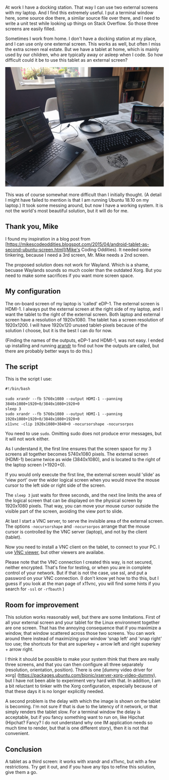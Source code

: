 <!--
.. title: How to use a tablet as a third screen for your Ubuntu system
.. slug: a-tablet-as-third-screen-for-ubuntu
.. date: 2018-09-03 21:02:00 UTC+02:00
.. tags: ubuntu, linux, tips
.. category:
.. link:
.. description: How to use a tablet as an external screen.
.. type: text
-->

At work I have a docking station. That way I can use two
external screens with my laptop. And I find this extremely useful.
I put a terminal window here, some source doe there, a similar
source file over there, and I need to write a unit test while
looking up things on Stack Overflow. So those three screens are
easily filled.

Sometimes I work from home. I don't have a docking station at my
place, and I can use only one external screen. This works as well,
but often I miss the extra screen real estate.
But we have a tablet at home, which is mainly used by our children,
who are typically away or asleep when I code. So how difficult could
it be to use this tablet as an external screen?

![a tablet as external screen](/galleries/3rd_Screen/3rdscreen.jpg)

<!-- TEASER_END -->

This was of course somewhat more difficult than I initially thought.
(A detail I might have failed to mention is that I am running
Ubuntu 18.10 on my laptop.) It took some messing around, but
now I have a working system. It is not the world's most beautiful
solution, but it will do for me.

## Thank you, Mike

I found my inspiration in a blog post from
[https://mikescodeoddities.blogspot.com/2015/04/android-tablet-as-second-ubuntu-screen.html](Mike's Coding Oddities).
It needed some tinkering, because I need a 3rd screen, Mr. Mike
needs a 2nd screen.

The proposed solution does not work for Wayland. Which is a shame,
becuase Waylands sounds so much cooler than the outdated Xorg.
But you need to make some sacrifices if you want more screen space.

## My configuration

The on-board screen of my laptop is 'called' eDP-1. The external
screen is HDMI-1. I always put the external screen at the right
side of my laptop, and I want the tablet to the right of the
external screen. Both laptop and external screen have a resolution
of 1920x1080. The tablet has a screen resolution of 1920x1200.
I will have 1920x120 unused tablet-pixels because of the solution
I choose, but it is the best I can do for now.

(Finding the names of the outputs, eDP-1 and HDMI-1, was not easy.
I ended up installing and running [arandr](https://christian.amsuess.com/tools/arandr/) to find
out how the outputs are called, but there are probably better ways
to do this.)

## The script

This is the script I use:

```
#!/bin/bash

sudo xrandr --fb 5760x1080 --output HDMI-1 --panning 3840x1080+1920+0/3840x1080+1920+0
sleep 3
sudo xrandr --fb 5760x1080 --output HDMI-1 --panning 1920x1080+1920+0/3840x1080+1920+0
x11vnc -clip 1920x1080+3840+0 -nocursorshape -nocursorpos
```

You need to use `sudo`. Omitting sudo does not produce error
messages, but it will not work either.

As I understand it, the first line ensures that the screen space
for my 3 screens all together becomes 5740x1080 pixels. The external screen
(HDMI-1) became twice as wide (3840x1080), and is located to the right of the
laptop screen (+1920+0).

If you would only execute the first line, the external screen would 'slide'
as 'view port' over the wider logical screen when you would move the mouse
cursor to the left side or right side of the screen.

The `sleep 3` just waits for three seconds, and the next line limits the
area of the logical screen that can be displayed on the physical screen by
1920x1080 pixels. That way, you can move your mouse cursor outside the
visible part of the screen, avoiding the view port to slide.

At last I start a VNC server, to serve the invisible area of the external
screen. The options `-nocursorshape` and `-nocursorpos` arrange that the
mouse cursor is controlled by the VNC server (laptop), and not by the client
(tablet).

Now you need to install a VNC client on the tablet, to connect to your PC. I use
[VNC viewer](https://play.google.com/store/apps/details?id=com.realvnc.viewer.android),
but other viewers are availabe.

Please note that the VNC connection I created this way, is not secured,
neither encrypted. That's fine for testing, or when you are in complete control
of your network. But if that is not the case, use ssl, and put a password
on your VNC connection. (I don't know yet how to tho this, but I guess if you
look at the man page of x11vnc, you will find some hints if you search for
`-ssl` or `-rfbauth` )

## Room for improvement

This solution works reasonably well, but there are some limitations. First of all
your external screen and your tablet for the Linux environment together are one screen.
That has the annoying consequence that if you maximize a window, that window
scattered across those two screens. You can work around there
instead of maximizing your window 'snap left' and 'snap right' too
use; the shortcuts for that are superkey + arrow left and right
superkey + arrow right.

I think it should be possible to make your system think that
there are really three screens, and that you can then configure all three separately
(resolution, orientation, position). There is one
[dummy video driver for xorg] (https://packages.ubuntu.com/bionic/xserver-xorg-video-dummy),
but I have not been able to experiment very hard with that. In addition, I am
a bit reluctant to tinker with the Xorg configuration, especially because of that
these days it is no longer explicitly needed.

A second problem is the delay with which the image is shown on the tablet
is becoming. I'm not sure if that is due to the latency of it
network, or that simply renders the tablet slow. For a terminal window
the delay is acceptable, but if you fancy something
want to run on, like Hipchat (Hipchat? Fancy? I do not understand why one
IM application needs so much time to render, but that is one
different story), then it is not that convenient.

## Conclusion

A tablet as a third screen: it works with xrandr and x11vnc, but with a few
restrictions. Try
get it out, and if you have any tips to refine this solution,
give them a go.
